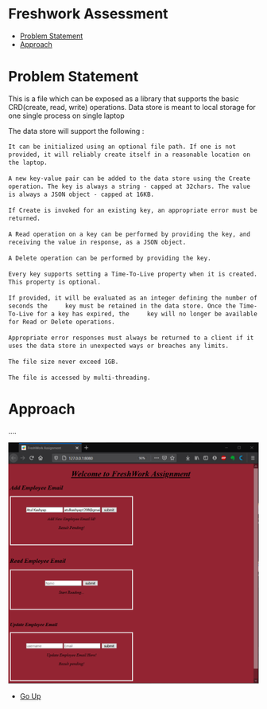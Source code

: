 # Freshwork Assessment
- [Problem Statement](#problem-statement)    
- [Approach](#Approach)
    
    
    
    
    
    
# Problem Statement

This is a file which can be exposed as a library that supports the basic CRD(create, read, write) operations. Data store is meant to local storage for one single process on single laptop

The data store will support the following :

    It can be initialized using an optional file path. If one is not provided, it will reliably create itself in a reasonable location on the laptop.
    
    A new key-value pair can be added to the data store using the Create operation. The key is always a string - capped at 32chars. The value is always a JSON object - capped at 16KB.
    
    If Create is invoked for an existing key, an appropriate error must be returned.
    
    A Read operation on a key can be performed by providing the key, and receiving the value in response, as a JSON object.
    
    A Delete operation can be performed by providing the key.
    
    Every key supports setting a Time-To-Live property when it is created. This property is optional. 
    
    If provided, it will be evaluated as an integer defining the number of seconds the     key must be retained in the data store. Once the Time-To-Live for a key has expired, the     key will no longer be available for Read or Delete operations.
    
    Appropriate error responses must always be returned to a client if it uses the data store in unexpected ways or breaches any limits.
    
    The file size never exceed 1GB.
    
    The file is accessed by multi-threading.
    
# Approach 

....


![](https://github.com/Atul-Kashyap/Freshwork-Assessment/blob/main/images/HomePage.PNG) 


- [Go Up](#freshwork-Assessment)
